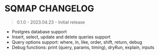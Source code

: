 # SQMAP CHANGELOG

> 0.1.0 - 2023.04.23 - Initial release
* Postgres database support
* Insert, select, update and delete queries support
* Query options support: where, in, like, order, shift, return, debug
* Debug functions: print (query, params, timing), dryRun, explain, inputs